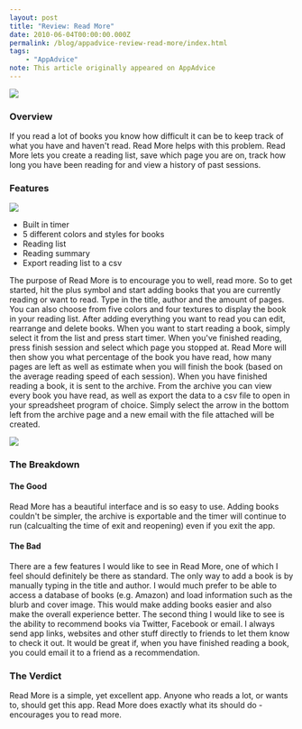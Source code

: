 ```yaml
---
layout: post
title: "Review: Read More"
date: 2010-06-04T00:00:00.000Z
permalink: /blog/appadvice-review-read-more/index.html
tags:
    - "AppAdvice"
note: This article originally appeared on AppAdvice
---
```


![](https://rknightuk.s3.amazonaws.com/site/appadvice/d56ace02aa.jpg)

### Overview

If you read a lot of books you know how difficult it can be to keep track of what you have and haven't read. Read More helps with this problem. Read More lets you create a reading list, save which page you are on, track how long you have been reading for and view a history of past sessions.

### Features

![](https://rknightuk.s3.amazonaws.com/site/appadvice/0d6de0ea67.jpg)

- Built in timer 
- 5 different colors and styles for books 
- Reading list 
- Reading summary 
- Export reading list to a csv

The purpose of Read More is to encourage you to well, read more. So to get started, hit the plus symbol and start adding books that you are currently reading or want to read. Type in the title, author and the amount of pages. You can also choose from five colors and four textures to display the book in your reading list. After adding everything you want to read you can edit, rearrange and delete books. When you want to start reading a book, simply select it from the list and press start timer. When you've finished reading, press finish session and select which page you stopped at. Read More will then show you what percentage of the book you have read, how many pages are left as well as estimate when you will finish the book (based on the average reading speed of each session). When you have finished reading a book, it is sent to the archive. From the archive you can view every book you have read, as well as export the data to a csv file to open in your spreadsheet program of choice. Simply select the arrow in the bottom left from the archive page and a new email with the file attached will be created. 

![](https://rknightuk.s3.amazonaws.com/site/appadvice/ae0caa19a1.jpg)

### The Breakdown

#### The Good

Read More has a beautiful interface and is so easy to use. Adding books couldn't be simpler, the archive is exportable and the timer will continue to run (calcualting the time of exit and reopening) even if you exit the app. 

#### The Bad

There are a few features I would like to see in Read More, one of which I feel should definitely be there as standard. The only way to add a book is by manually typing in the title and author. I would much prefer to be able to access a database of books (e.g. Amazon) and load information such as the blurb and cover image. This would make adding books easier and also make the overall experience better. The second thing I would like to see is the ability to recommend books via Twitter, Facebook or email. I always send app links, websites and other stuff directly to friends to let them know to check it out. It would be great if, when you have finished reading a book, you could email it to a friend as a recommendation.

### The Verdict

Read More is a simple, yet excellent app. Anyone who reads a lot, or wants to, should get this app. Read More does exactly what its should do - encourages you to read more.
